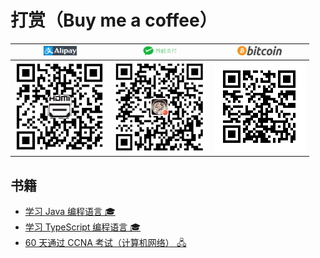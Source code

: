 # 打赏（Buy me a coffee）

| <img src="alipay-banner.png" height="15" /> | <img src="wechat-pay-banner.png" height="15" /> | <img src="logotop.png" height="15" /> |
| :----: | :----: | :----: |
| <img src="633086908.jpg" /> | <img src="611739062.jpg" /> | <img src="btc-qrcode.png" /> |


## 书籍

- [学习 Java 编程语言 🎓](https://java.xfoss.com/)
- [学习 TypeScript 编程语言 🎓](https://ts.xfoss.com/)
- [60 天通过 CCNA 考试（计算机网络） 🖧](https://ccna60d.xfoss.com/)
